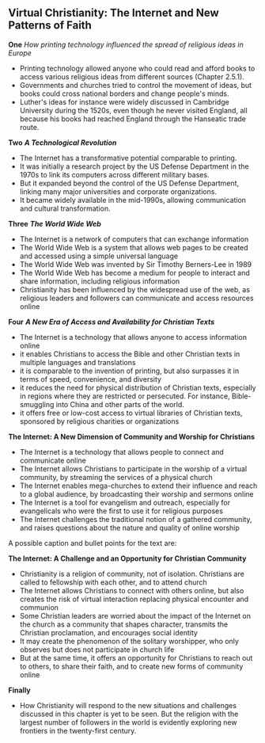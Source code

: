## Virtual Christianity: The Internet and New Patterns of Faith

**One** _How printing technology influenced the spread of religious ideas in Europe_

- Printing technology allowed anyone who could read and afford books to access various religious ideas from different sources (Chapter 2.5.1).
- Governments and churches tried to control the movement of ideas, but books could cross national borders and change people's minds.
- Luther's ideas for instance were widely discussed in Cambridge University during the 1520s, even though he never visited England, all because his books had reached England through the Hanseatic trade route.

**Two** **_A Technological Revolution_**

- The Internet has a transformative potential comparable to printing.
- It was initially a research project by the US Defense Department in the 1970s to link its computers across different military bases.
- But it expanded beyond the control of the US Defense Department, linking many major universities and corporate organizations.
- It became widely available in the mid-1990s, allowing communication and cultural transformation.

**Three** **_The World Wide Web_**

- The Internet is a network of computers that can exchange information
- The World Wide Web is a system that allows web pages to be created and accessed using a simple universal language
- The World Wide Web was invented by Sir Timothy Berners-Lee in 1989
- The World Wide Web has become a medium for people to interact and share information, including religious information
- Christianity has been influenced by the widespread use of the web, as religious leaders and followers can communicate and access resources online

**Four** **_A New Era of Access and Availability for Christian Texts_**

- The Internet is a technology that allows anyone to access information online
- it enables Christians to access the Bible and other Christian texts in multiple languages and translations
- it is comparable to the invention of printing, but also surpasses it in terms of speed, convenience, and diversity
- it reduces the need for physical distribution of Christian texts, especially in regions where they are restricted or persecuted. For instance, Bible-smuggling into China and other parts of the world.
- it offers free or low-cost access to virtual libraries of Christian texts, sponsored by religious charities or organizations

**The Internet: A New Dimension of Community and Worship for Christians**

- The Internet is a technology that allows people to connect and communicate online
- The Internet allows Christians to participate in the worship of a virtual community, by streaming the services of a physical church
- The Internet enables mega-churches to extend their influence and reach to a global audience, by broadcasting their worship and sermons online
- The Internet is a tool for evangelism and outreach, especially for evangelicals who were the first to use it for religious purposes
- The Internet challenges the traditional notion of a gathered community, and raises questions about the nature and quality of online worship

A possible caption and bullet points for the text are:

**The Internet: A Challenge and an Opportunity for Christian Community**

- Christianity is a religion of community, not of isolation. Christians are called to fellowship with each other, and to attend church
- The Internet allows Christians to connect with others online, but also creates the risk of virtual interaction replacing physical encounter and communion
- Some Christian leaders are worried about the impact of the Internet on the church as a community that shapes character, transmits the Christian proclamation, and encourages social identity
- It may create the phenomenon of the solitary worshipper, who only observes but does not participate in church life
- But at the same time, it offers an opportunity for Christians to reach out to others, to share their faith, and to create new forms of community online

**Finally**
- How Christianity will respond to the new situations and challenges discussed in this chapter is yet to be seen. But the religion with the largest number of followers in the world is evidently exploring new frontiers in the twenty-first century.